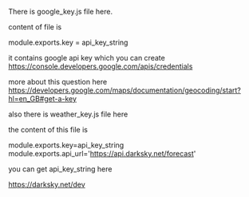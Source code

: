 There is google_key.js file here. 

content of file is 

module.exports.key = api_key_string

it contains google api key which you can create https://console.developers.google.com/apis/credentials

more about this question here https://developers.google.com/maps/documentation/geocoding/start?hl=en_GB#get-a-key

also there is weather_key.js file here

the content of this file is 

module.exports.key=api_key_string
module.exports.api_url='https://api.darksky.net/forecast'

you can get api_key_string here 

https://darksky.net/dev